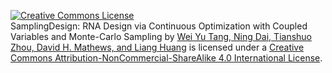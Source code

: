 <a rel="license" href="http://creativecommons.org/licenses/by-nc-sa/4.0/"><img alt="Creative Commons License" style="border-width:0" src="https://i.creativecommons.org/l/by-nc-sa/4.0/88x31.png" /></a><br /><span xmlns:dct="http://purl.org/dc/terms/" href="http://purl.org/dc/dcmitype/Text" property="dct:title" rel="dct:type">SamplingDesign: RNA Design via Continuous Optimization with Coupled Variables and Monte-Carlo Sampling</span> by <a xmlns:cc="http://creativecommons.org/ns#" href="https://github.com/weiyutang1010/ncrna_design" property="cc:attributionName" rel="cc:attributionURL">Wei Yu Tang, Ning Dai, Tianshuo Zhou, David H. Mathews, and Liang Huang</a> is licensed under a <a rel="license" href="http://creativecommons.org/licenses/by-nc-sa/4.0/">Creative Commons Attribution-NonCommercial-ShareAlike 4.0 International License</a>.